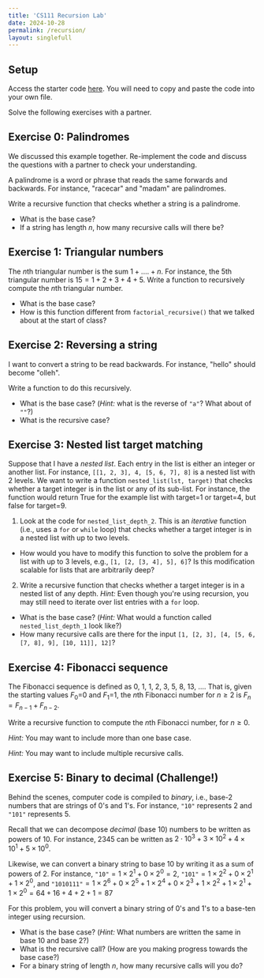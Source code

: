 ```yaml
---
title: 'CS111 Recursion Lab'
date: 2024-10-28
permalink: /recursion/
layout: singlefull
---
```


## Setup
Access the starter code [here](https://github.com/annapmeyer/annapmeyer.github.io/raw/refs/heads/anna/files/teaching/recursion.py). You will need to copy and paste the code into your own file.

Solve the following exercises with a partner. 

## Exercise 0: Palindromes
We discussed this example together. Re-implement the code and discuss the questions with a partner to check your understanding.

A palindrome is a word or phrase that reads the same forwards and backwards. For instance, "racecar" and "madam" are palindromes. 

Write a recursive function that checks whether a string is a palindrome. 

* What is the base case?
* If a string has length *n*, how many recursive calls will there be?

## Exercise 1: Triangular numbers

The *n*th triangular number is the sum $1 + .... + n$. For instance, the 5th triangular number is $15 = 1 + 2 + 3 + 4 + 5$. Write a function to recursively compute the *n*th triangular number. 

* What is the base case?
* How is this function different from `factorial_recursive()` that we talked about at the start of class?

## Exercise 2: Reversing a string
I want to convert a string to be read backwards. For instance, "hello" should become "olleh". 

Write a function to do this recursively. 

* What is the base case? (*Hint:* what is the reverse of `"a"`? What about of `""`?) 
* What is the recursive case?

## Exercise 3: Nested list target matching
Suppose that I have a *nested list*. Each entry in the list is either an integer or another list. For instance,
`[[1, 2, 3], 4, [5, 6, 7], 8]` is a nested list with 2 levels. We want to write a function `nested_list(lst, target)` that checks whether a target integer is in the list or any of its sub-list. For instance, the function would return True for the example list with target=1 or target=4, but false for target=9. 

1. Look at the code for `nested_list_depth_2`. This is an *iterative* function (i.e., uses a `for` or `while` loop) that checks whether a target integer is in a nested list with up to two levels.
* How would you have to modify this function to solve the problem for a list with up to 3 levels, e.g., `[1, [2, [3, 4], 5], 6]`? Is this modification scalable for lists that are arbitrarily deep?

2. Write a recursive function that checks whether a target integer is in a nested list of any depth. *Hint:* Even though you're using recursion, you may still need to iterate over list entries with a `for` loop.   

* What is the base case? (*Hint:*  What would a function called `nested_list_depth_1` look like?)
* How many recursive calls are there for the input `[1, [2, 3], [4, [5, 6, [7, 8], 9], [10, 11]], 12]`? 




## Exercise 4: Fibonacci sequence
The Fibonacci sequence is defined as 0, 1, 1, 2, 3, 5, 8, 13, .... That is, given the starting values $F_0$=0 and $F_1$=1, the *n*th Fibonacci number for $n\geq 2$ is $F_n=F_{n-1} + F_{n-2}$. 

Write a recursive function to compute the *n*th Fibonacci number, for $n\geq 0$. 

*Hint:* You may want to include more than one base case.

*Hint:* You may want to include multiple recursive calls. 

## Exercise 5: Binary to decimal (Challenge!)

Behind the scenes, computer code is compiled to *binary*, i.e., base-2 numbers that are strings of 0's and 1's. For instance, `"10"` represents 2 and `"101"` represents 5. 

Recall that we can decompose *decimal* (base 10) numbers to be written as powers of 10. For instance, 2345 can be written as $2\cdot 10^3 + 3\times 10^2 + 4 \times 10^1 + 5\times 10^0$. 

Likewise, we can convert a binary string to base 10 by writing it as a sum of powers of 2. For instance, `"10"`$= 1 \times 2^1 + 0 \times 2^0 = 2$, `"101"`$= 1 \times 2^2 + 0 \times 2^1 + 1 \times 2^0$, and `"1010111"`$= 1\times 2^6 + 0 \times 2^5 + 1\times 2^4 + 0 \times 2^3 + 1\times 2^2 + 1\times 2^1 + 1\times 2^0 = 64 + 16 + 4  + 2 + 1 = 87$

For this problem, you will convert a binary string of 0's and 1's to a base-ten integer using recursion. 

* What is the base case? (*Hint:* What numbers are written the same in base 10 and base 2?)
* What is the recursive call? (How are you making progress towards the base case?)
* For a binary string of length *n*, how many recursive calls will you do?


